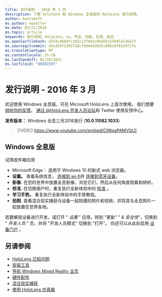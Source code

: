 ```yaml
---
title: 发行说明 - 2016 年 3 月
description: 了解 hololens 和 Windows 全息版的 HoloLens 发行说明。
author: mattzmsft
ms.author: mazeller
ms.date: 03/21/2018
ms.topic: article
keywords: 发行说明，HoloLens，os，平台，功能，生成，启动
ms.openlocfilehash: d254cd668fc1d1c12f941c84e02c53945a716a73
ms.sourcegitcommit: d3a3b4f13b3728cfdd4d43035c806c0791d3f2fe
ms.translationtype: MT
ms.contentlocale: zh-CN
ms.lasthandoff: 01/20/2021
ms.locfileid: "98581597"
---
```

# <a name="release-notes---march-2016"></a>发行说明 - 2016 年 3 月

欢迎使用 Windows 全息版，可在 Microsoft HoloLens 上首次使用。 我们想要 [倾听你的反馈](/windows/mixed-reality/give-us-feedback)。 [通过 @HoloLens ](https://twitter.com/hololens)[开发人员论坛](https://forums.hololens.com)和 Twitter 使用反馈中心。

**发布版本：** Windows 全息三月2016发行 (**10.0.11082.1033**) 

>[!VIDEO https://www.youtube.com/embed/C98qaPAMVQU]

## <a name="whats-in-windows-holographic"></a>Windows 全息版

试用收件箱应用
* Microsoft Edge： 适用于 Windows 10 的新式 web 浏览器。
* **设置。** 查看系统信息， [连接到 wi-fi](/windows/mixed-reality/connecting-to-wi-fi-on-hololens)并 [连接到蓝牙设备](/windows/mixed-reality/discover/hardware-accessories)。
* **影像.** 在您的世界中放置全息影像，浏览它们，然后从任何角度观看和倾听。
* **校准.** 在切换用户时，重复执行全新体验中的 [校准](/windows/mixed-reality/calibration) 。
* **学习手势。** 重复执行全新体验中的手势教程。
* **拍照.** 查看混合现实捕获与设备一起拍摄的照片和视频，并将其与全息照片一起放置在世界各地。

若要解锁设备进行开发，请打开 " *设置* " 应用，转到 "更新" " *& 安全性*"，切换到 " *开发人员* " 页，并将 "开发人员模式" 切换到 "打开"。 你还可以从此处启用 [设备门户](/windows/mixed-reality/develop/platform-capabilities-and-apis/using-the-windows-device-portal) 。

## <a name="see-also"></a>另请参阅
* [HoloLens 已知问题](/windows/mixed-reality/hololens-known-issues)
* [安装工具](/windows/mixed-reality/develop/install-the-tools)
* [导航 Windows Mixed Reality 主页](/windows/mixed-reality/discover/navigating-the-windows-mixed-reality-home)
* [硬件配件](/windows/mixed-reality/discover/hardware-accessories)
* [混合现实捕获](/windows/mixed-reality/mixed-reality-capture)
* [使用 HoloLens 仿真器](/windows/mixed-reality/develop/platform-capabilities-and-apis/using-the-hololens-emulator)